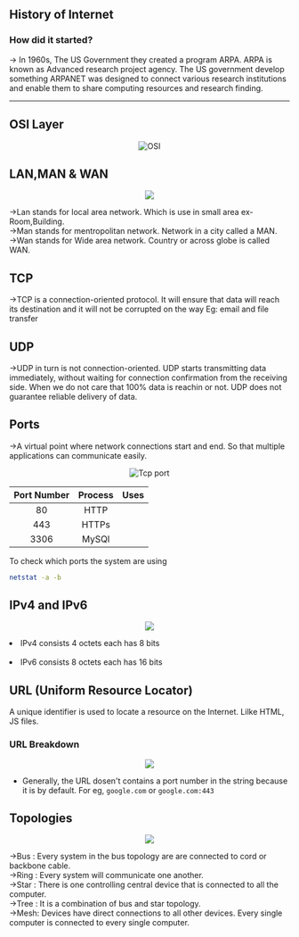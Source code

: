 ## History of Internet

<h3>How did it started?</h3> 
&rarr; In 1960s, The US Government they created a program ARPA. ARPA is known as Advanced research project agency. The US government develop something ARPANET was designed to connect various research institutions and enable them to share computing resources and research finding.
<hr>

## OSI Layer

<p align="center"><img alt="OSI" src="https://user-images.githubusercontent.com/51878265/206166710-cafe1502-ea85-433d-b4bd-6124f8110992.png"></p>

## LAN,MAN & WAN
<p align="center"><img src="https://rightinfoservice.com/assets/jpg/SERVICES/NETWORKING/LAN%20MAN%20WAN.jpg"></p>
&rarr;Lan stands for local area network. Which is use in small area ex- Room,Building.<br>
&rarr;Man stands for mentropolitan network. Network in a city called a MAN.<br>
&rarr;Wan stands for Wide area network. Country or across globe is called WAN.<br>

## TCP

&rarr;TCP is a connection-oriented protocol. It will ensure that data will reach its destination and it will not be corrupted on the way  Eg: email and file transfer

## UDP

&rarr;UDP in turn is not connection-oriented. UDP starts transmitting data immediately, without waiting for connection confirmation from the receiving side. When we do not care that 100% data is reachin or not. UDP does not guarantee reliable delivery of data.  


## Ports

&rarr;A virtual point where network connections start and end. So that multiple applications can communicate easily.

<p align="center"><img alt="Tcp port" src="https://user-images.githubusercontent.com/51878265/206188329-c5b10491-d39e-40ca-8369-1a9965559857.png"></p>


|Port Number| Process | Uses |
|:--:|:--:|:--:|
|80 | HTTP | |
|443| HTTPs| |
|3306| MySQl | |

To check which ports the system are using

```bash
netstat -a -b
```
## IPv4 and IPv6

<p align="center"><img src="https://academy.avast.com/hs-fs/hubfs/New_Avast_Academy/IPv4%20vs.%20IPv6%20What%E2%80%99s%20the%20Difference/IPv4-vs-IPv6.png?width=2750&name=IPv4-vs-IPv6.png"></p>
<li data-sourcepos="45:1-46:0">IPv4 consists 4 octets each has 8 bits</li><br><li data-sourcepos="45:1-46:0">IPv6 consists 8 octets each has 16 bits</code></li>

## URL (Uniform Resource Locator)

A unique identifier is used to locate a resource on the Internet. Lilke HTML, JS files.

### URL Breakdown

<p align="center"><img src="https://user-images.githubusercontent.com/51878265/206189760-ea426560-0d3c-4c5f-a8c4-b4f7c9d6f106.png"></p>

- Generally, the URL dosen't contains a port number in the string because it is by default. For eg, `google.com` or `google.com:443`

## Topologies

<p align="center"><img src="https://1.bp.blogspot.com/-w1ePOKkwYzw/X1HQA2fQqZI/AAAAAAAAJa8/PwgRTSAMsdwPu2xjwePizXqvpWgPQpRdACLcBGAsYHQ/s1200/Networking-Topology.png"></p>

&rarr;Bus : Every system in the bus topology are are connected to cord or backbone cable. <br>
&rarr;Ring : Every system will communicate one another.<br>
&rarr;Star : There is one controlling central device that is connected to all the computer. <br>
&rarr;Tree : It is a combination of bus and star topology. <br>
&rarr;Mesh: Devices have direct connections to all other devices. Every single computer is connected to every single computer.<br>
<!--<p align="center"><img alt="" src=""></p> -->
